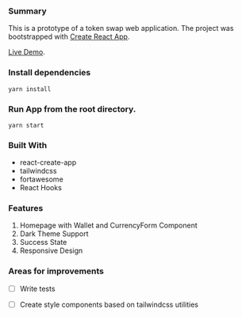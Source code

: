 ### Summary
This is a prototype of a token swap web application. The project was bootstrapped with [Create React App](https://github.com/facebook/create-react-app).

[Live Demo](https://stupefied-ride-095bd4.netlify.app/).

### Install dependencies
`yarn install`

### Run App from the root directory.
`yarn start`

### Built With
- react-create-app
- tailwindcss
- fortawesome
- React Hooks

### Features
1. Homepage with Wallet and CurrencyForm Component
4. Dark Theme Support
5. Success State
6. Responsive Design

### Areas for improvements
- [ ] Write tests
- [ ] Create style components based on tailwindcss utilities
  
